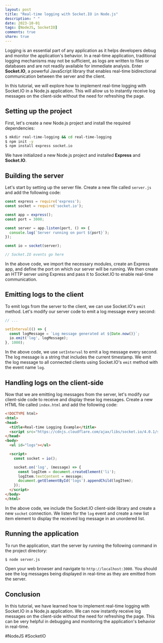 ```yaml
---
layout: post
title: "Real-time logging with Socket.IO in Node.js"
description: " "
date: 2023-10-01
tags: [NodeJS, SocketIO]
comments: true
share: true
---
```


Logging is an essential part of any application as it helps developers debug and monitor the application's behavior. In a real-time application, traditional logging mechanisms may not be sufficient, as logs are written to files or databases and are not readily available for immediate analysis. Enter **Socket.IO**, a powerful JavaScript library that enables real-time bidirectional communication between the server and the client.

In this tutorial, we will explore how to implement real-time logging with Socket.IO in a Node.js application. This will allow us to instantly receive log messages on the client-side without the need for refreshing the page.

## Setting up the project

First, let's create a new Node.js project and install the required dependencies:

```bash
$ mkdir real-time-logging && cd real-time-logging
$ npm init -y
$ npm install express socket.io
```

We have initialized a new Node.js project and installed **Express** and **Socket.IO**.

## Building the server

Let's start by setting up the server file. Create a new file called `server.js` and add the following code:

```javascript
const express = require('express');
const socket = require('socket.io');

const app = express();
const port = 3000;

const server = app.listen(port, () => {
  console.log(`Server running on port ${port}`);
});

const io = socket(server);

// Socket.IO events go here

```

In the above code, we import the necessary modules, create an Express app, and define the port on which our server will be running. We then create an HTTP server using Express and pass it to Socket.IO to enable real-time communication.

## Emitting logs to the client

To emit logs from the server to the client, we can use Socket.IO's `emit` method. Let's modify our server code to emit a log message every second:

```javascript
// ...

setInterval(() => {
  const logMessage = `Log message generated at ${Date.now()}`;
  io.emit('log', logMessage);
}, 1000);

```

In the above code, we use `setInterval` to emit a log message every second. The log message is a string that includes the current timestamp. We emit the log message to all connected clients using Socket.IO's `emit` method with the event name `log`.

## Handling logs on the client-side

Now that we are emitting log messages from the server, let's modify our client-side code to receive and display these log messages. Create a new HTML file called `index.html` and add the following code:

```html
<!DOCTYPE html>
<html>
<head>
  <title>Real-time Logging Example</title>
  <script src="https://cdnjs.cloudflare.com/ajax/libs/socket.io/4.0.1/socket.io.js"></script>
</head>
<body>
  <ul id="logs"></ul>

  <script>
    const socket = io();

    socket.on('log', (message) => {
      const logItem = document.createElement('li');
      logItem.textContent = message;
      document.getElementById('logs').appendChild(logItem);
    });
  </script>
</body>
</html>
```

In the above code, we include the Socket.IO client-side library and create a new `socket` connection. We listen for the `log` event and create a new list item element to display the received log message in an unordered list.

## Running the application

To run the application, start the server by running the following command in the project directory:

```bash
$ node server.js
```

Open your web browser and navigate to `http://localhost:3000`. You should see the log messages being displayed in real-time as they are emitted from the server.

## Conclusion

In this tutorial, we have learned how to implement real-time logging with Socket.IO in a Node.js application. We can now instantly receive log messages on the client-side without the need for refreshing the page. This can be very helpful in debugging and monitoring the application's behavior in real-time.

#NodeJS #SocketIO